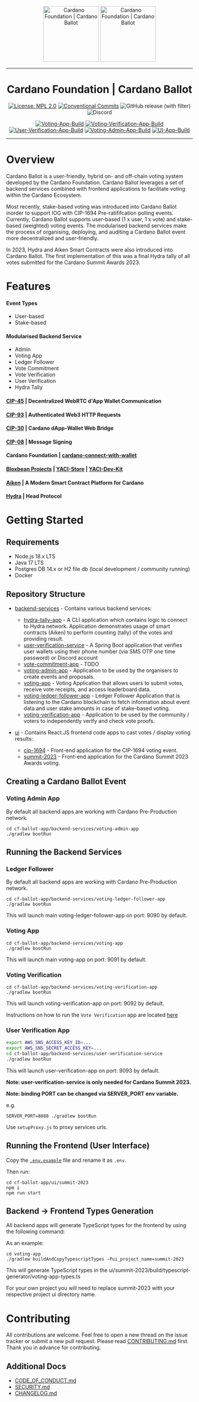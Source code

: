 <div align="center">
  <img src="https://github.com/cardano-foundation/cf-cardano-ballot/blob/main/ui/summit-2023/public/static/Cardano_Ballot_black.png?raw=true#gh-light-mode-only" alt="Cardano Foundation | Cardano Ballot" height="150" />
  <img src="https://github.com/cardano-foundation/cf-cardano-ballot/blob/main/ui/summit-2023/public/static/Cardano_Ballot_white.png?raw=true#gh-dark-mode-only" alt="Cardano Foundation | Cardano Ballot" height="150" />
  <hr />
    <h1 align="center" style="border-bottom: none">Cardano Foundation | Cardano Ballot</h1>

[![License: MPL 2.0](https://img.shields.io/badge/License-MPL%202.0-brightgreen.svg)](https://opensource.org/licenses/MPL-2.0)
[![Conventional Commits](https://img.shields.io/badge/Conventional%20Commits-1.0.0-%23FE5196?logo=conventionalcommits&logoColor=white)](https://conventionalcommits.org)
![GitHub release (with filter)](https://img.shields.io/github/v/release/cardano-foundation/cf-cardano-ballot)
![Discord](https://img.shields.io/discord/1022471509173882950)

[![Voting-App-Build](https://github.com/cardano-foundation/cf-cardano-ballot/actions/workflows/voting-app-build.yml/badge.svg)](https://github.com/cardano-foundation/cf-cardano-ballot/actions/workflows/voting-app-build.yml)
[![Voting-Verification-App-Build](https://github.com/cardano-foundation/cf-cardano-ballot/actions/workflows/voting-verification-app-build.yml/badge.svg)](https://github.com/cardano-foundation/cf-cardano-ballot/actions/workflows/voting-verification-app-build.yml)
[![User-Verification-App-Build](https://github.com/cardano-foundation/cf-cardano-ballot/actions/workflows/user-verification-app-build.yml/badge.svg)](https://github.com/cardano-foundation/cf-cardano-ballot/actions/workflows/user-verification-app-build.yml)
[![Voting-Admin-App-Build](https://github.com/cardano-foundation/cf-cardano-ballot/actions/workflows/voting-admin-app-build.yml/badge.svg)](https://github.com/cardano-foundation/cf-cardano-ballot/actions/workflows/voting-admin-app-build.yml)
[![UI-App-Build](https://github.com/cardano-foundation/cf-cardano-ballot/actions/workflows/ui-cypress-tests.yaml/badge.svg)](https://github.com/cardano-foundation/cf-cardano-ballot/actions/workflows/ui-cypress-tests.yaml)

  <hr/>
</div>


# Overview
  Cardano Ballot is a user-friendly, hybrid on- and off-chain voting system developed by the Cardano Foundation.  Cardano Ballot leverages a set of backend services combined with frontend applications to facilitate voting within the Cardano Ecosystem.
  
  Most recently, stake-based voting was introduced into Cardano Ballot inorder to support IOG with CIP-1694 Pre-ratififcation polling events.  Currently, Cardano Ballot supports user-based (1 x user, 1 x vote) and stake-based (weighted) voting events.  The modularised backend services make the process of organising, deploying, and auditing a Cardano Ballot event more decentralized and user-friendly.

  In 2023, Hydra and Aiken Smart Contracts were also introduced into Cardano Ballot.  The first implementation of this was a final Hydra tally of all votes submitted for the Cardano Summit Awards 2023.


# Features
#### Event Types
- User-based 
- Stake-based 

#### Modularised Backend Service
  - Admin
  - Voting App
  - Ledger Follower
  - Vote Commitment
  - Vote Verification
  - User Verification
  - Hydra Tally

  #### [CIP-45](https://github.com/cardano-foundation/CIPs/pull/395) | Decentralized WebRTC d'App Wallet Communication 
  #### [CIP-93](https://cips.cardano.org/cips/cip93/) | Authenticated Web3 HTTP Requests 
  #### [CIP-30](https://cips.cardano.org/cips/cip30/) | Cardano dApp-Wallet Web Bridge
  #### [CIP-08](https://cips.cardano.org/cips/cip8/) | Message Signing 
  #### Cardano Foundation | [cardano-connect-with-wallet](https://github.com/cardano-foundation/cardano-connect-with-wallet)
  
  #### [Bloxbean Projects](https://github.com/bloxbean) | [YACI-Store](https://github.com/bloxbean/yaci-store) | [YACI-Dev-Kit ](https://github.com/bloxbean/yaci-devkit)
  #### [Aiken](https://aiken-lang.org/) | A Modern Smart Contract Platform for Cardano
  #### [Hydra](https://hydra.family/head-protocol/) | Head Protocol

# Getting Started

## Requirements
- Node.js 18.x LTS
- Java 17 LTS
- Postgres DB 14.x or H2 file db (local development / community running)
- Docker


## Repository Structure
- [backend-services](backend-services) - Contains various backend services:
  - [hydra-tally-app](backend-services/user-verification-service) - A CLI application which contains logic to connect to Hydra network. Application demonstrates usage of smart contracts (Aiken) to perform counting (tally) of the votes and providing result.
  - [user-verification-service](backend-services/user-verification-service) - A Spring Boot application that verifies user wallets using their phone number (via SMS OTP one time password) or Discord account
  - [vote-commitment-app](backend-services/vote-commitment-app) - TODO
  - [voting-admin-app](backend-services/voting-admin-app) - Application to be used by the organisers to create events and proposals.
  - [voting-app](backend-services/voting-app) - Voting Application that allows users to submit votes, receive vote receipts, and access leaderboard data.
  - [voting-ledger-follower-app](backend-services/voting-ledger-follower-app) - Ledger Follower Application that is listening to the Cardano blockchain to fetch information about event data and user stake amounts in case of stake-based voting.
  - [voting-verification-app](backend-services/voting-verification-app) - Application to be used by the community / voters to independently verify and check vote proofs.

- [ui](ui) - Contains React.JS frontend code apps to cast votes / display voting results:
  - [cip-1694](ui/cip-1694) - Front-end application for the CIP-1694 voting event.
  - [summit-2023](ui/summit-2023) - Front-end application for the Cardano Summit 2023 Awards voting.

## Creating a Cardano Ballot Event
### Voting Admin App
By default all backend apps are working with Cardano Pre-Production network.

```shell
cd cf-ballot-app/backend-services/voting-admin-app
./gradlew bootRun
```

## Running the Backend Services
### Ledger Follower
By default all backend apps are working with Cardano Pre-Production network.

```shell
cd cf-ballot-app/backend-services/voting-ledger-follower-app
./gradlew bootRun
```
This will launch main voting-ledger-follower-app on port: 9090 by default.

### Voting App
```shell
cd cf-ballot-app/backend-services/voting-app
./gradlew bootRun
```

This will launch main voting-app on port: 9091 by default.

### Voting Verification
```shell
cd cf-ballot-app/backend-services/voting-verification-app
./gradlew bootRun
```

This will launch voting-verification-app on port: 9092 by default.

Instructions on how to run the `Vote Verification` app are located [here](./VOTE_VERIFICATION.md)

### User Verification App
```bash
export AWS_SNS_ACCESS_KEY_ID=...
export AWS_SNS_SECRET_ACCESS_KEY=...
cd cf-ballot-app/backend-services/user-verification-service
./gradlew bootRun
```

This will launch user-verification-app on port: 9093 by default.

**Note: user-verification-service is only needed for Cardano Summit 2023.**

**Note: binding PORT can be changed via SERVER_PORT env variable.**

e.g.
```
SERVER_PORT=8888 ./gradlew bootRun
```

Use `setupProxy.js` to proxy services urls. 

## Running the Frontend (User Interface)
Copy the [`.env.example`](ui/summit-2023/.env.example) file and rename it as `.env`. 

Then run:

```shell
cd cf-ballot-app/ui/summit-2023
npm i
npm run start
```

## Backend -> Frontend Types Generation
All backend apps will generate TypeScript types for the frontend by using the following command:

As an example:
```shell
cd voting-app
./gradlew buildAndCopyTypescriptTypes -Pui_project_name=summit-2023
```
This will generate TypeScript types in the ui/summit-2023/build/typescript-generator/voting-app-types.ts


For your own project you will need to replace summit-2023 with your respective project ui directory name.

# Contributing

All contributions are welcome. Feel free to open a new thread on the issue tracker or submit a new pull request. Please read [CONTRIBUTING.md](CONTRIBUTING.md) first. Thank you in advance for contributing.

## Additional Docs
- [CODE_OF_CONDUCT.md](CODE_OF_CONDUCT.md)
- [SECURITY.md](SECURITY.md)
- [CHANGELOG.md](CHANGELOG.md)
